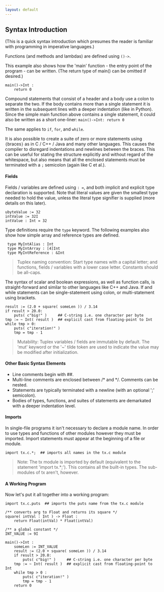 ```yaml
---
layout: default
---
```

## Syntax Introduction

(This is a quick syntax introduction which presumes the reader is familiar with programming in imperative languages.)

Functions (and methods and lambdas) are defined using `()->`.

This example also shows how the 'main' function - the entry point of the program - can be written. (The return type of main() can be omitted if desired.)

    main()->Int :
        return 0

Compound statements that consist of a header and a body use a colon to separate the two. If the body contains more than a single statement it is written in the subsequent lines with a deeper indentation (like in Python). Since the simple main function above contains a single statement, it could also be written as a short one-liner: `main()->Int: return 0`

The same applies to `if`, `for`, and `while`.

It is also possible to create a suite of zero or more statements using `{`braces`}` as in C / C++ / Java and many other languages. This causes the compiler to disregard indentations and newlines between the braces. This can be useful for stating the structure explicitly and without regard of the whitespace, but also means that all the enclosed statements must be terminated with a `;` semicolon (again like C et al.).

#### Fields

Fields / variables are defined using `: =`, and both implicit and explicit type declaration is supported. Note that literal values are given the smallest type needed to hold the value, unless the literal type signifier is supplied (more details on this later).

    ubyteValue := 32
    intValue := 32I
    intValue : Int = 32


Type definitions require the `type` keyword. The following examples also show how simple array and reference types are defined.

     type MyIntAlias : Int
     type MyIntArray : [4]Int
     type MyIntReference : &Int


> Tuplex naming convention: Start type names with a capital letter; and functions, fields / variables with a lower case letter. Constants should be all-caps.

The syntax of scalar and boolean expressions, as well as function calls, is straight-forward and similar to other languages like C++ and Java. If and while statements can be single-statement using colon, or multi-statement using brackets.

    result := (2.0 + square( someLen )) / 3.14
    if result > 20.0:
        puts( c"big!" )     ## C-string i.e. one character per byte
    tmp := ~ Int( result )  ## explicit cast from floating-point to Int
    while tmp > 0:
        puts( c"iteration!" )
        tmp = tmp - 1


> Mutability: Tuplex variables / fields are immutable by default. The 'mut' keyword or the '~' tilde token are used to indicate the value may be modified after initialization.


#### Other Basic Syntax Elements

- Line comments begin with ##.
- Multi-line comments are enclosed between /* and */. Comments can be nested.
- Statements are typically terminated with a newline (with an optional ';' semicolon).
- Bodies of types, functions, and suites of statements are demarkated with a deeper indentation level.


#### Imports

In single-file programs it isn't necessary to declare a module name. In order to use types and functions of other modules however they must be imported. Import statements must appear at the beginning of a file or module.

    import tx.c.*;  ## imports all names in the tx.c module

> Note: The tx module is imported by default (equivalent to the statement 'import tx.*;'). This contains all the built-in types. The sub-modules of tx aren't, however.


#### A Working Program

Now let's put it all together into a working program:

```
import tx.c.puts  ## imports the puts name from the tx.c module

/** converts arg to Float and returns its square */
square( intVal : Int ) -> Float :
    return Float(intVal) * Float(intVal)

/** a global constant */
INT_VALUE := 9I

main()->Int :
    someLen := INT_VALUE
    result := (2.0 + square( someLen )) / 3.14
    if result > 20.0:
        puts( c"big!" )     ## C-string i.e. one character per byte
    tmp := ~ Int( result )  ## explicit cast from floating-point to Int
    while tmp > 0 :
        puts( c"iteration!" )
        tmp = tmp - 1
    return 0
```
